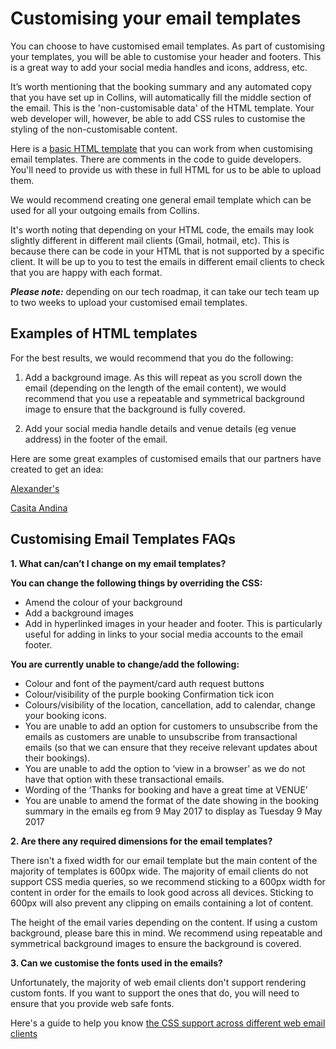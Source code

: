 # Customising your email templates

You can choose to have customised email templates. As part of customising your templates, you will be able to customise your header and footers. This is a great way to add your social media handles and icons, address, etc.

It’s worth mentioning that the booking summary and any automated copy that you have set up in Collins, will automatically fill the middle section of the email. This is the 'non-customisable data' of the HTML template. Your web developer will, however, be able to add CSS rules to customise the styling of the non-customisable content.

Here is a [basic HTML template](https://docs.google.com/document/d/1o5EMw0QcMXiaAvHjbTI11WAAwb1pydo0GbILGqbIpro/edit?usp=sharing) that you can work from when customising email templates. There are comments in the code to guide developers. You'll need to provide us with these in full HTML for us to be able to upload them. 

We would recommend creating one general email template which can be used for all your outgoing emails from Collins.

It's worth noting that depending on your HTML code, the emails may look slightly different in different mail clients (Gmail, hotmail, etc). This is because there can be code in your HTML that is not supported by a specific client. It will be up to you to test the emails in different email clients to check that you are happy with each format.

**_Please note:_** depending on our tech roadmap, it can take our tech team up to two weeks to upload your customised email templates.

## Examples of HTML templates
For the best results, we would recommend that you do the following: 

1. Add a background image. As this will repeat as you scroll down the email (depending on the length of the email content), we would recommend that you use a repeatable and symmetrical background image to ensure that the background is fully covered. 

2. Add your social media handle details and venue details (eg venue address) in the footer of the email.

Here are some great examples of customised emails that our partners have created to get an idea:

[Alexander's](https://www.designmynight.com/uploads/2017/11/Alexanders-Example.png)

[Casita Andina](https://static.designmynight.com/uploads/2017/11/Andina-Example-optimised.png)

## Customising Email Templates FAQs

**1. What can/can’t I change on my email templates?**

**You can change the following things by overriding the CSS:**

* Amend the colour of your background 
* Add a background images
* Add in hyperlinked images in your header and footer. This is particularly useful for adding in links to your social media accounts to the email footer. 

**You are currently unable to change/add the following:**

* Colour and font of the payment/card auth request buttons
* Colour/visibility of the purple booking Confirmation tick icon
* Colours/visibility of the location, cancellation, add to calendar, change your booking icons. 
* You are unable to add an option for customers to unsubscribe from the emails as customers are unable to unsubscribe from transactional emails (so that we can ensure that they receive relevant updates about their bookings). 
* You are unable to add the option to ‘view in a browser’ as we do not have that option with these transactional emails. 
* Wording of the ‘Thanks for booking and have a great time at VENUE’
* You are unable to amend the format of the date showing in the booking summary in the emails eg from 9 May 2017 to display as Tuesday 9 May 2017

**2. Are there any required dimensions for the email templates?**

There isn't a fixed width for our email template but the main content of the majority of templates is 600px wide. The majority of email clients do not support CSS media queries, so we recommend sticking to a 600px width for content in order for the emails to look good across all devices. Sticking to 600px will also prevent any clipping on emails containing a lot of content.

The height of the email varies depending on the content. If using a custom background, please bare this in mind. We recommend using repeatable and symmetrical background images to ensure the background is covered.

**3. Can we customise the fonts used in the emails?**

Unfortunately, the majority of web email clients don't support rendering custom fonts. If you want to support the ones that do, you will need to ensure that you provide web safe fonts. 

Here's a guide to help you know [the CSS support across different web email clients](https://www.campaignmonitor.com/css/text-fonts/font/)


